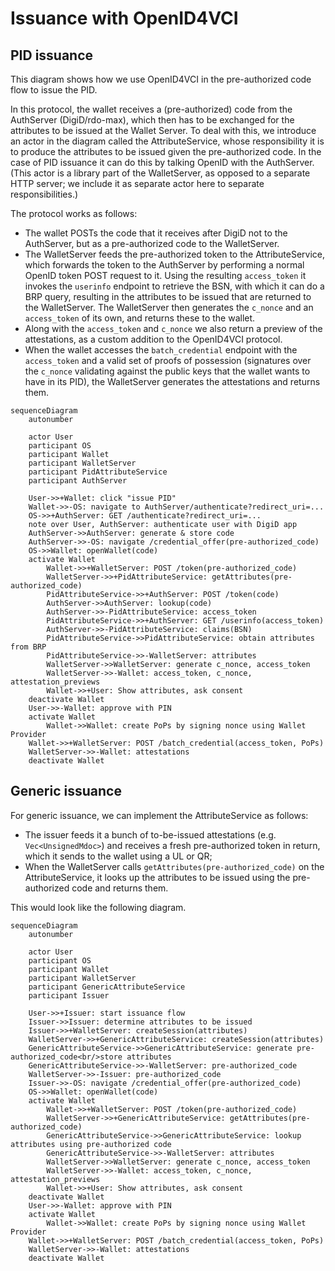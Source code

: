 # Issuance with OpenID4VCI

## PID issuance

This diagram shows how we use OpenID4VCI in the pre-authorized code flow to issue the PID.

In this protocol, the wallet receives a (pre-authorized) code from the AuthServer (DigiD/rdo-max), which then has to be exchanged for the attributes to be issued at the Wallet Server. To deal with this, we introduce an actor in the diagram called the AttributeService, whose responsibility it is to produce the attributes to be issued given the pre-authorized code. In the case of PID issuance it can do this by talking OpenID with the AuthServer. (This actor is a library part of the WalletServer, as opposed to a separate HTTP server; we include it as separate actor here to separate responsibilities.)

The protocol works as follows:

- The wallet POSTs the code that it receives after DigiD not to the AuthServer, but as a pre-authorized code to the WalletServer.
- The WalletServer feeds the pre-authorized token to the AttributeService, which forwards the token to the AuthServer by performing a normal OpenID token POST request to it. Using the resulting `access_token` it invokes the `userinfo` endpoint to retrieve the BSN, with which it can do a BRP query, resulting in the attributes to be issued that are returned to the WalletServer. The WalletServer then generates the `c_nonce` and an `access_token` of its own, and returns these to the wallet.
- Along with the `access_token` and `c_nonce` we also return a preview of the attestations, as a custom addition to the OpenID4VCI protocol.
- When the wallet accesses the `batch_credential` endpoint with the `access_token` and a valid set of proofs of possession (signatures over the `c_nonce` validating against the public keys that the wallet wants to have in its PID), the WalletServer generates the attestations and returns them.

```mermaid
sequenceDiagram
    autonumber

    actor User
    participant OS
    participant Wallet
    participant WalletServer
    participant PidAttributeService
    participant AuthServer

    User->>+Wallet: click "issue PID"
    Wallet->>-OS: navigate to AuthServer/authenticate?redirect_uri=...
    OS->>+AuthServer: GET /authenticate?redirect_uri=...
    note over User, AuthServer: authenticate user with DigiD app
    AuthServer->>AuthServer: generate & store code
    AuthServer->>-OS: navigate /credential_offer(pre-authorized_code)
    OS->>Wallet: openWallet(code)
    activate Wallet
        Wallet->>+WalletServer: POST /token(pre-authorized_code)
        WalletServer->>+PidAttributeService: getAttributes(pre-authorized_code)
        PidAttributeService->>+AuthServer: POST /token(code)
        AuthServer->>AuthServer: lookup(code)
        AuthServer->>-PidAttributeService: access_token
        PidAttributeService->>+AuthServer: GET /userinfo(access_token)
        AuthServer->>-PidAttributeService: claims(BSN)
        PidAttributeService->>PidAttributeService: obtain attributes from BRP
        PidAttributeService->>-WalletServer: attributes
        WalletServer->>WalletServer: generate c_nonce, access_token
        WalletServer->>-Wallet: access_token, c_nonce, attestation_previews
        Wallet->>+User: Show attributes, ask consent
    deactivate Wallet
    User->>-Wallet: approve with PIN
    activate Wallet
        Wallet->>Wallet: create PoPs by signing nonce using Wallet Provider
    Wallet->>+WalletServer: POST /batch_credential(access_token, PoPs)
    WalletServer->>-Wallet: attestations
    deactivate Wallet
```

## Generic issuance

For generic issuance, we can implement the AttributeService as follows:
  * The issuer feeds it a bunch of to-be-issued attestations (e.g. `Vec<UnsignedMdoc>`) and receives a fresh pre-authorized token in return, which it sends to the wallet using a UL or QR;
  * When the WalletServer calls `getAttributes(pre-authorized_code)` on the AttributeService, it looks up the attributes to be issued using the pre-authorized code and returns them.

This would look like the following diagram.

```mermaid
sequenceDiagram
    autonumber

    actor User
    participant OS
    participant Wallet
    participant WalletServer
    participant GenericAttributeService
    participant Issuer

    User->>+Issuer: start issuance flow
    Issuer->>Issuer: determine attributes to be issued
    Issuer->>+WalletServer: createSession(attributes)
    WalletServer->>+GenericAttributeService: createSession(attributes)
    GenericAttributeService->>GenericAttributeService: generate pre-authorized_code<br/>store attributes
    GenericAttributeService->>-WalletServer: pre-authorized_code
    WalletServer->>-Issuer: pre-authorized_code
    Issuer->>-OS: navigate /credential_offer(pre-authorized_code)
    OS->>Wallet: openWallet(code)
    activate Wallet
        Wallet->>+WalletServer: POST /token(pre-authorized_code)
        WalletServer->>+GenericAttributeService: getAttributes(pre-authorized_code)
        GenericAttributeService->>GenericAttributeService: lookup attributes using pre-authorized code
        GenericAttributeService->>-WalletServer: attributes
        WalletServer->>WalletServer: generate c_nonce, access_token
        WalletServer->>-Wallet: access_token, c_nonce, attestation_previews
        Wallet->>+User: Show attributes, ask consent
    deactivate Wallet
    User->>-Wallet: approve with PIN
    activate Wallet
        Wallet->>Wallet: create PoPs by signing nonce using Wallet Provider
    Wallet->>+WalletServer: POST /batch_credential(access_token, PoPs)
    WalletServer->>-Wallet: attestations
    deactivate Wallet
```
